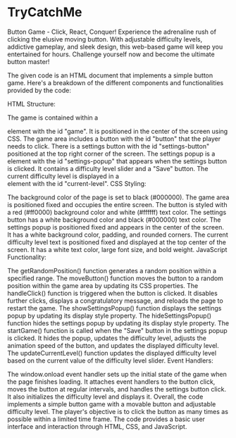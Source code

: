 # TryCatchMe
Button Game - Click, React, Conquer! Experience the adrenaline rush of clicking the elusive moving button. With adjustable difficulty levels, addictive gameplay, and sleek design, this web-based game will keep you entertained for hours. Challenge yourself now and become the ultimate button master!


The given code is an HTML document that implements a simple button game. Here's a breakdown of the different components and functionalities provided by the code:

HTML Structure:

The game is contained within a <div> element with the id "game". It is positioned in the center of the screen using CSS.
The game area includes a button with the id "button" that the player needs to click.
There is a settings button with the id "settings-button" positioned at the top right corner of the screen.
The settings popup is a <div> element with the id "settings-popup" that appears when the settings button is clicked. It contains a difficulty level slider and a "Save" button.
The current difficulty level is displayed in a <div> element with the id "current-level".
CSS Styling:

The background color of the page is set to black (#000000).
The game area is positioned fixed and occupies the entire screen.
The button is styled with a red (#ff0000) background color and white (#ffffff) text color.
The settings button has a white background color and black (#000000) text color.
The settings popup is positioned fixed and appears in the center of the screen. It has a white background color, padding, and rounded corners.
The current difficulty level text is positioned fixed and displayed at the top center of the screen. It has a white text color, large font size, and bold weight.
JavaScript Functionality:

The getRandomPosition() function generates a random position within a specified range.
The moveButton() function moves the button to a random position within the game area by updating its CSS properties.
The handleClick() function is triggered when the button is clicked. It disables further clicks, displays a congratulatory message, and reloads the page to restart the game.
The showSettingsPopup() function displays the settings popup by updating its display style property.
The hideSettingsPopup() function hides the settings popup by updating its display style property.
The startGame() function is called when the "Save" button in the settings popup is clicked. It hides the popup, updates the difficulty level, adjusts the animation speed of the button, and updates the displayed difficulty level.
The updateCurrentLevel() function updates the displayed difficulty level based on the current value of the difficulty level slider.
Event Handlers:

The window.onload event handler sets up the initial state of the game when the page finishes loading. It attaches event handlers to the button click, moves the button at regular intervals, and handles the settings button click. It also initializes the difficulty level and displays it.
Overall, the code implements a simple button game with a movable button and adjustable difficulty level. The player's objective is to click the button as many times as possible within a limited time frame. The code provides a basic user interface and interaction through HTML, CSS, and JavaScript.
